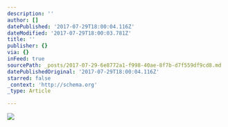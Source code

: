 ```yaml
---
description: ''
author: []
datePublished: '2017-07-29T18:00:04.116Z'
dateModified: '2017-07-29T18:00:03.781Z'
title: ''
publisher: {}
via: {}
inFeed: true
sourcePath: _posts/2017-07-29-6e8772a1-f998-40ae-8f7b-d7f559df9cd8.md
datePublishedOriginal: '2017-07-29T18:00:04.116Z'
starred: false
_context: 'http://schema.org'
_type: Article

---
```

![](https://the-grid-user-content.s3-us-west-2.amazonaws.com/64eff290-dedf-48e4-8911-e3a8ba275b39.jpg)